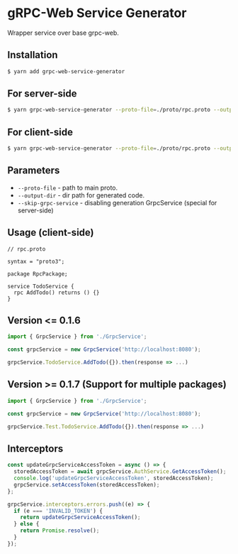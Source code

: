 # gRPC-Web Service Generator

Wrapper service over base grpc-web.

## Installation

```bash
$ yarn add grpc-web-service-generator
```

## For server-side

```bash
$ yarn grpc-web-service-generator --proto-file=./proto/rpc.proto --output-dir=./proto --skip-grpc-service
```

## For client-side

```bash
$ yarn grpc-web-service-generator --proto-file=./proto/rpc.proto --output-dir=./services/GrpcService
```

## Parameters

- `--proto-file` - path to main proto.
- `--output-dir` - dir path for generated code.
- `--skip-grpc-service` - disabling generation GrpcService (special for server-side)

## Usage (client-side)

```
// rpc.proto

syntax = "proto3";

package RpcPackage;

service TodoService {
  rpc AddTodo() returns () {}
}
```

## Version <= 0.1.6

```typescript
import { GrpcService } from './GrpcService';

const grpcService = new GrpcService('http://localhost:8080');

grpcService.TodoService.AddTodo({}).then(response => ...)
```

## Version >= 0.1.7 (Support for multiple packages)

```typescript
import { GrpcService } from './GrpcService';

const grpcService = new GrpcService('http://localhost:8080');

grpcService.Test.TodoService.AddTodo({}).then(response => ...)
```

## Interceptors

```typescript
const updateGrpcServiceAccessToken = async () => {
  storedAccessToken = await grpcService.AuthService.GetAccessToken();
  console.log('updateGrpcServiceAccessToken', storedAccessToken);
  grpcService.setAccessToken(storedAccessToken);
};

grpcService.interceptors.errors.push((e) => {
  if (e === 'INVALID_TOKEN') {
    return updateGrpcServiceAccessToken();
  } else {
    return Promise.resolve();
  }
});
```
